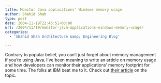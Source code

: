 ```yaml
---
title: Monitor Java applications’ Windows memory usage
author: Shahid Shah
type: post
date: 2004-11-19T22:45:51+00:00
url: /2004/11/19/monitor-java-applications-windows-memory-usage/
categories:
  - 'Shahid Shah Architecture &amp; Engineering Blog'

---
```

Contrary to popular belief, you can&#8217;t just forget about memory management if you&#8217;re using Java. I&#8217;ve been meaning to write an article on memory usage and how developers can monitor their applications&#8217; memory footprint for some time. The folks at IBM beat me to it. Check out [their article]() on the topic.